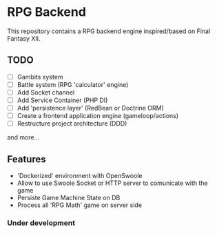 # RPG Backend

This repository contains a RPG backend engine inspired/based on Final Fantasy XII. 

## TODO
- [ ] Gambits system
- [ ] Battle system (RPG 'calculator' engine)
- [ ] Add Socket channel
- [ ] Add Service Container (PHP DI)
- [ ] Add 'persistence layer' (RedBean or Doctrine ORM)
- [ ] Create a frontend application engine (gameloop/actions)
- [ ] Restructure project architecture (DDD)

and more...

## Features

- 'Dockerized' environment with OpenSwoole
- Allow to use Swoole Socket or HTTP server to comunicate with the game
- Persiste Game Machine State on DB
- Process all 'RPG Math' game on server side

### Under development